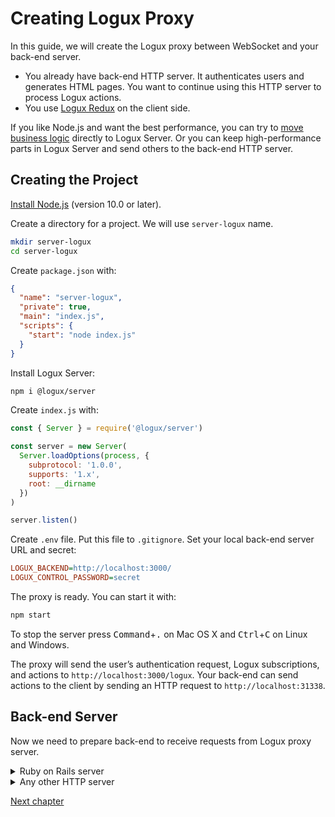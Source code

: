 # Creating Logux Proxy

In this guide, we will create the Logux proxy between WebSocket and your back-end server.

* You already have back-end HTTP server. It authenticates users and generates HTML pages. You want to continue using this HTTP server to process Logux actions.
* You use [Logux Redux] on the client side.

If you like Node.js and want the best performance, you can try to [move business logic] directly to Logux Server. Or you can keep high-performance parts in Logux Server and send others to the back-end HTTP server.

[move business logic]: ./node-server.md
[Logux Redux]: ./replace-redux.md


## Creating the Project

[Install Node.js] (version 10.0 or later).

Create a directory for a project. We will use `server-logux` name.

```sh
mkdir server-logux
cd server-logux
```

Create `package.json` with:

```json
{
  "name": "server-logux",
  "private": true,
  "main": "index.js",
  "scripts": {
    "start": "node index.js"
  }
}
```

Install Logux Server:

```sh
npm i @logux/server
```

Create `index.js` with:

```js
const { Server } = require('@logux/server')

const server = new Server(
  Server.loadOptions(process, {
    subprotocol: '1.0.0',
    supports: '1.x',
    root: __dirname
  })
)

server.listen()
```

Create `.env` file. Put this file to `.gitignore`. Set your local back-end server URL and secret:

```ini
LOGUX_BACKEND=http://localhost:3000/
LOGUX_CONTROL_PASSWORD=secret
```

The proxy is ready. You can start it with:

```sh
npm start
```

To stop the server press <kbd>Command</kbd>+<kbd>.</kbd> on Mac OS X and <kbd>Ctrl</kbd>+<kbd>C</kbd> on Linux and Windows.

The proxy will send the user’s authentication request, Logux subscriptions, and actions to `http://localhost:3000/logux`. Your back-end can send actions to the client by sending an HTTP request to `http://localhost:31338`.

[Install Node.js]: https://nodejs.org/en/download/package-manager/


## Back-end Server

Now we need to prepare back-end to receive requests from Logux proxy server.

<details><summary>Ruby on Rails server</summary>

[`logux_rails`] gem adds Back-end Protocol support to Ruby on Rails.

Go to your Ruby on Rails application folder:

```sh
cd ../server-rails
```

Add gems to `Gemfile` and call `bundle`:

```ruby
gem 'logux_rails'
gem 'dotenv-rails', groups: [:development, :test]
```

Create `.env` file. Put this file to `.gitignore`.

```ini
LOGUX_CONTROL_PASSWORD=secret
LOGUX_URL=http://localhost:31338
```

Create `config/initializers/logux.rb` file:

```ruby
Logux.configuration do |config|
  config.password = ENV['LOGUX_CONTROL_PASSWORD']
  config.logux_host = ENV['LOGUX_URL']

  config.auth_rule = lambda do |user_id, token|
    # Allow only local users until we will have a proper authentication 
    Rails.env.development?
  end
end
```

Add Logux to `config/routes.rb`:

```diff
  Amplifr::Application.routes.draw do
+   mount Logux::Engine, at: '/'
```

</details>
<details><summary>Any other HTTP server</summary>

1. Read about **[Logux Back-end Protocol]**.
2. Implement protocol on your HTTP server.
3. Feel free to ask for help in [Logux support chat].
4. You will need proper storage to keep Logux proxy URL and secret. We recommend using `.env` with the library to support this file in your environment.

   ```ini
   LOGUX_CONTROL_PASSWORD=secret
   LOGUX_URL=http://localhost:31338
   ```

[Logux support chat]: https://gitter.im/logux/logux

</details>

[Logux Back-end Protocol]: ../../protocols/backend/spec.md
[`logux_rails`]: https://github.com/logux/logux_rails

[Next chapter](./replace-redux.md)
